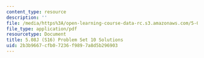 ```yaml
---
content_type: resource
description: ''
file: /media/https%3A/open-learning-course-data-rc.s3.amazonaws.com/5-08j-biological-chemistry-ii-spring-2016/2b3b9667cfb07236f9897a8d5b296903_MIT5_08jS16ps10_soln.pdf
file_type: application/pdf
resourcetype: Document
title: 5.08J (S16) Problem Set 10 Solutions
uid: 2b3b9667-cfb0-7236-f989-7a8d5b296903
---
```

